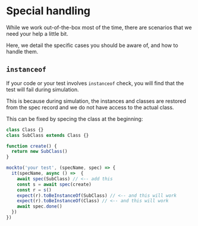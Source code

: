 # Special handling

While we work out-of-the-box most of the time,
there are scenarios that we need your help a little bit.

Here, we detail the specific cases you should be aware of,
and how to handle them.

## `instanceof`

If your code or your test involves `instanceof` check,
you will find that the test will fail during simulation.

This is because during simulation,
the instances and classes are restored from the spec record and we do not have access to the actual class.

This can be fixed by specing the class at the beginning:

```ts
class Class {}
class SubClass extends Class {}

function create() {
  return new SubClass()
}

mockto('your test', (specName, spec) => {
  it(specName, async () =>  {
    await spec(SubClass) // <-- add this
    const s = await spec(create)
    const r = s()
    expect(r).toBeInstanceOf(SubClass) // <-- and this will work
    expect(r).toBeInstanceOf(Class) // <-- and this will work
    await spec.done()
  })
})
```
